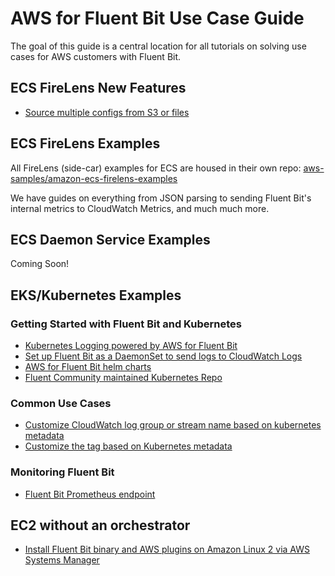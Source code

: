 # AWS for Fluent Bit Use Case Guide

The goal of this guide is a central location for all tutorials on solving use cases for AWS customers with Fluent Bit.


## ECS FireLens New Features
* [Source multiple configs from S3 or files](init-process-for-fluent-bit/README.md)

## ECS FireLens Examples

All FireLens (side-car) examples for ECS are housed in their own repo: [aws-samples/amazon-ecs-firelens-examples](https://github.com/aws-samples/amazon-ecs-firelens-examples)

We have guides on everything from JSON parsing to sending Fluent Bit's internal metrics to CloudWatch Metrics, and much much more. 

## ECS Daemon Service Examples

Coming Soon!

## EKS/Kubernetes Examples

### Getting Started with Fluent Bit and Kubernetes
* [Kubernetes Logging powered by AWS for Fluent Bit](https://aws.amazon.com/blogs/containers/kubernetes-logging-powered-by-aws-for-fluent-bit/)
* [Set up Fluent Bit as a DaemonSet to send logs to CloudWatch Logs](https://docs.aws.amazon.com/AmazonCloudWatch/latest/monitoring/Container-Insights-setup-logs-FluentBit.html)
* [AWS for Fluent Bit helm charts](https://github.com/aws/eks-charts/tree/master/stable/aws-for-fluent-bit)
* [Fluent Community maintained Kubernetes Repo](https://github.com/fluent/fluent-bit-kubernetes-logging)

### Common Use Cases
* [Customize CloudWatch log group or stream name based on kubernetes metadata](k8s-metadata-customize-cw/)
* [Customize the tag based on Kubernetes metadata](k8s-metadata-customize-tag/)

### Monitoring Fluent Bit
* [Fluent Bit Prometheus endpoint](https://docs.fluentbit.io/manual/administration/monitoring)


## EC2 without an orchestrator
* [Install Fluent Bit binary and AWS plugins on Amazon Linux 2 via AWS Systems Manager](../examples/fluent-bit/systems-manager-ec2/)



